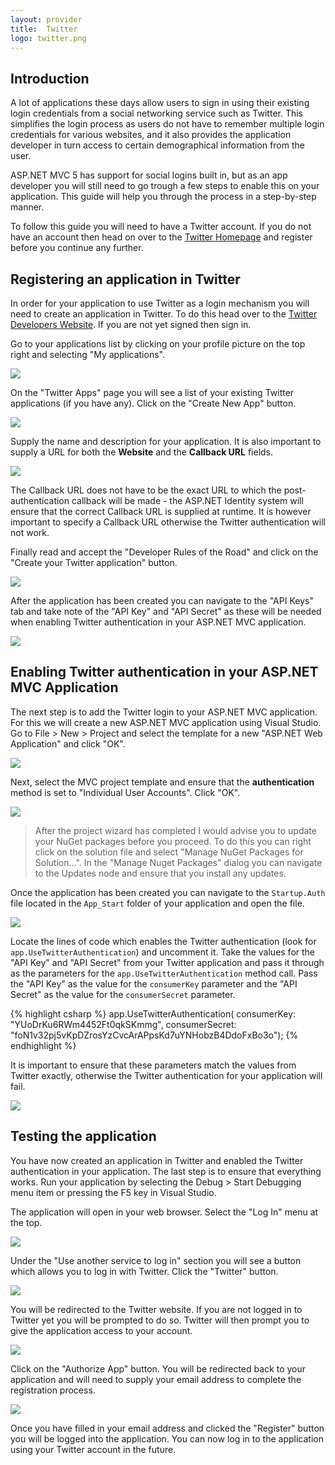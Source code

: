 ```yaml
---
layout: provider
title:  Twitter
logo: twitter.png
---
```

## Introduction
A lot of applications these days allow users to sign in using their existing login credentials from a social networking service such as Twitter.  This simplifies the login process as users do not have to remember multiple login credentials for various websites, and it also provides the application developer in turn access to certain demographical information from the user.

ASP.NET MVC 5 has support for social logins built in, but as an app developer you will still need to go trough a few steps to enable this on your application.  This guide will help you through the process in a step-by-step manner.

To follow this guide you will need to have a Twitter account.  If you do not have an account then head on over to the [Twitter Homepage](http://www.twitter.com) and register before you continue any further.

## Registering an application in Twitter
In order for your application to use Twitter as a login mechanism you will need to create an application in Twitter.  To do this head over to the [Twitter Developers Website](https://dev.twitter.com/).  If you are not yet signed then sign in. 

Go to your applications list by clicking on your profile picture on the top right and selecting "My applications".

![](/images/guides/twitter/applications_menu.png)

On the "Twitter Apps" page you will see a list of your existing Twitter applications (if you have any).  Click on the "Create New App" button.

![](/images/guides/twitter/create_new_app_button.png)

Supply the name and description for your application.  It is also important to supply a URL for both the **Website** and the **Callback URL** fields.   

![](/images/guides/twitter/create_application_1.png)

The Callback URL does not have to be the exact URL to which the post-authentication callback will be made - the ASP.NET Identity system will ensure that the correct Callback URL is supplied at runtime.  It is however important to specify a Callback URL otherwise the Twitter authentication will not work.

Finally read and accept the "Developer Rules of the Road" and click on the "Create your Twitter application" button.

![](/images/guides/twitter/create_application_2.png)

After the application has been created you can navigate to the "API Keys" tab and take note of the "API Key" and "API Secret" as these will be needed when enabling Twitter authentication in your ASP.NET MVC application.

![](/images/guides/twitter/twitter_app_keys_page.png)

## Enabling Twitter authentication in your ASP.NET MVC Application
The next step is to add the Twitter login to your ASP.NET MVC application.  For this we will create a new ASP.NET MVC application using Visual Studio. Go to File > New > Project and select the template for a new "ASP.NET Web Application" and click "OK".

![](/images/guides/twitter/new_project.png)

Next, select the MVC project template and ensure that the **authentication** method is set to "Individual User Accounts".  Click "OK".

![](/images/guides/twitter/new_project_mvc.png)

> After the project wizard has completed I would advise you to update your NuGet packages before you proceed.  To do this you can right click on the solution file and select "Manage NuGet Packages for Solution...".  In the "Manage Nuget Packages" dialog you can navigate to the Updates node and ensure that you install any updates.

Once the application has been created you can navigate to the `Startup.Auth` file located in the `App_Start` folder of your application and open the file.

![](/images/guides/twitter/navigate_startup_auth.png)

Locate the lines of code which enables the Twitter authentication (look for `app.UseTwitterAuthentication`) and uncomment it.  Take the values for the "API Key" and "API Secret" from your Twitter application and pass it through as the parameters for the `app.UseTwitterAuthentication` method call.  Pass the "API Key" as the value for the `consumerKey` parameter and the "API Secret" as the value for the `consumerSecret` parameter.

{% highlight csharp %}
app.UseTwitterAuthentication(
    consumerKey: "YUoDrKu6RWm4452Ft0qkSKmmg",
    consumerSecret: "foN1v32pj5vKpDZrosYzCvcArAPpsKd7uYNHobzB4DdoFxBo3o");
{% endhighlight %}

It is important to ensure that these parameters match the values from Twitter exactly, otherwise the Twitter authentication for your application will fail.

![](/images/guides/twitter/keys_matchup.png)

## Testing the application
You have now created an application in Twitter and enabled the Twitter authentication in your application.  The last step is to ensure that everything works.  Run your application by selecting the Debug > Start Debugging menu item or pressing the F5 key in Visual Studio.

The application will open in your web browser.  Select the "Log In" menu at the top.

![](/images/guides/twitter/application_start_screen.png)

Under the "Use another service to log in" section you will see a button which allows you to log in with Twitter.  Click the "Twitter" button.

![](/images/guides/twitter/application_login_screen.png)

You will be redirected to the Twitter website.  If you are not logged in to Twitter yet you will be prompted to do so.  Twitter will then prompt you to give the application access to your account.

![](/images/guides/twitter/twitter_auth_screen.png)

Click on the "Authorize App" button. You will be redirected back to your application and will need to supply your email address to complete the registration process.

![](/images/guides/twitter/complete_registration.png)

Once you have filled in your email address and clicked the "Register" button you will be logged into the application.  You can now log in to the application using your Twitter account in the future.

